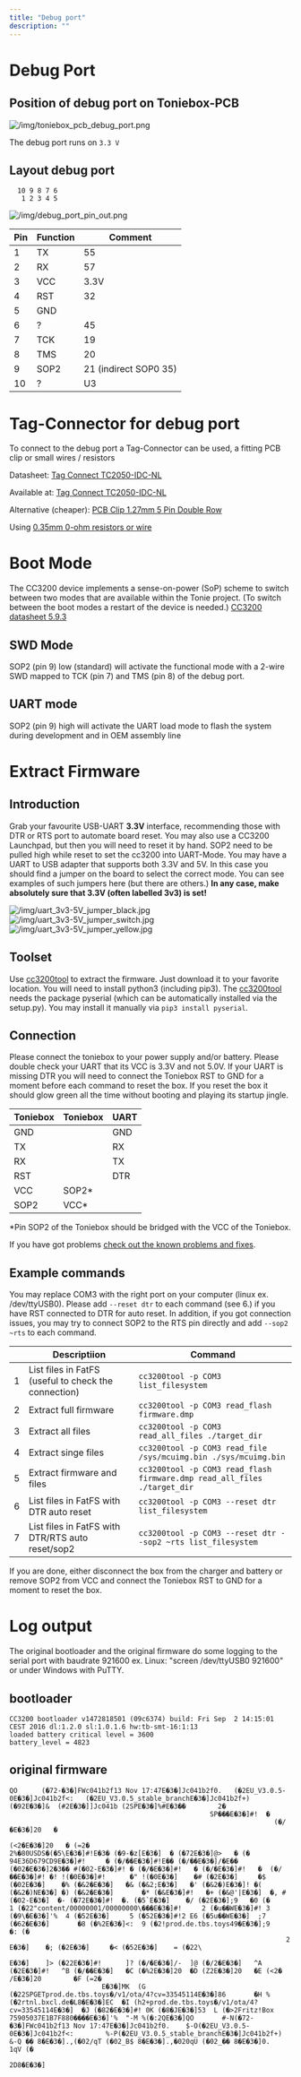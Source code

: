 ```yaml
---
title: "Debug port"
description: ""
---
```

# Debug Port
## Position of debug port on Toniebox-PCB

![/img/toniebox_pcb_debug_port.png](/img/toniebox_pcb_debug_port.png)

The debug port runs on `3.3 V`

## Layout debug port
```
  10 9 8 7 6 
   1 2 3 4 5  
```

![/img/debug_port_pin_out.png](/img/debug_port_pin_out.png)


| Pin | Function | Comment               |
| --- | -------- | --------------------- |
| 1   | TX       | 55                    |
| 2   | RX       | 57                    |
| 3   | VCC      | 3.3V                  |
| 4   | RST      | 32                    |
| 5   | GND      |                       |
| 6   | ?        | 45                    |
| 7   | TCK      | 19                    |
| 8   | TMS      | 20                    |
| 9   | SOP2     | 21 (indirect SOP0 35) |
| 10  | ?        | U3                    |

# Tag-Connector for debug port

To connect to the debug port a Tag-Connector can be used, a fitting PCB clip or small wires / resistors

Datasheet: [Tag Connect TC2050-IDC-NL](https://www.tag-connect.com/wp-content/uploads/bsk-pdf-manager/TC2050-IDC-NL_Datasheet_8.pdf)

Available at: [Tag Connect TC2050-IDC-NL](https://www.tag-connect.com/product/tc2050-idc-nl-10-pin-no-legs-cable-with-ribbon-connector)

Alternative (cheaper): [PCB Clip 1.27mm 5 Pin Double Row](https://aliexpi.com/xJQX)

Using [0.35mm 0-ohm resistors or wire](https://forum.revvox.de/t/0-35mm-resistor-wires-as-tag-connect-alternative-tc2050/214)

# Boot Mode
The CC3200 device implements a sense-on-power (SoP) scheme to switch between two modes that are available within the Tonie project. (To switch between the boot modes a restart of the device is needed.) [CC3200 datasheet 5.9.3](http://www.ti.com/lit/ds/symlink/cc3200.pdf)
## SWD Mode
SOP2 (pin 9) low (standard) will activate the functional mode with a 2-wire SWD mapped to TCK (pin 7) and TMS (pin 8) of the debug port.
## UART mode
SOP2 (pin 9) high will activate the UART load mode to flash the system during development and in OEM assembly line

# Extract Firmware
## Introduction
Grab your favourite USB-UART **3.3V** interface, recommending those with DTR or RTS port to automate board reset. You may also use a CC3200 Launchpad, but then you will need to reset it by hand. SOP2 need to be pulled high while reset to set the cc3200 into UART-Mode.
You may have a UART to USB adapter that supports both 3.3V and 5V. In this case you should find a jumper on the board to select the correct mode. You can see examples of such jumpers here (but there are others.) **In any case, make absolutely sure that 3.3V (often labelled 3v3) is set!**

![/img/uart_3v3-5V_jumper_black.jpg](/img/uart_3v3-5V_jumper_black.jpg) ![/img/uart_3v3-5V_jumper_switch.jpg](/img/uart_3v3-5V_jumper_switch.jpg) ![/img/uart_3v3-5V_jumper_yellow.jpg](/img/uart_3v3-5V_jumper_yellow.jpg)

## Toolset
Use [cc3200tool](https://github.com/toniebox-reverse-engineering/cc3200tool) to extract the firmware. Just download it to your favorite location.
You will need to install python3 (including pip3). The [cc3200tool](https://github.com/toniebox-reverse-engineering/cc3200tool) needs the package pyserial (which can be automatically installed via the setup.py). You may install it manually via `pip3 install pyserial`.

## Connection
Please connect the toniebox to your power supply and/or battery. Please double check your UART that its VCC is 3.3V and not 5.0V. If your UART is missing DTR you will need to connect the Toniebox RST to GND for a moment before each command to reset the box. If you reset the box it should glow green all the time without booting and playing its startup jingle.

| Toniebox | Toniebox | UART |
| -------- | -------  | ---- |
| GND      |          | GND  |
| TX       |          | RX   |
| RX       |          | TX   |
| RST      |          | DTR  |
| VCC      | SOP2*    |      |
| SOP2     | VCC*     |      |

*Pin SOP2 of the Toniebox should be bridged with the VCC of the Toniebox.

If you have got problems [check out the known problems and fixes](../../general/known-problems#cc3200tool-related).

## Example commands
You may replace COM3 with the right port on your computer (linux ex. /dev/ttyUSB0). Please add `--reset dtr` to each command (see 6.) if you have RST connected to DTR for auto reset. In addition, if you got connection issues, you may try to connect SOP2 to the RTS pin directly and add `--sop2 ~rts` to each command.

| | Descriptiion | Command |
| - | - | - |
| 1 | List files in FatFS (useful to check the connection) | `cc3200tool -p COM3 list_filesystem` |
| 2 | Extract full firmware | `cc3200tool -p COM3 read_flash firmware.dmp` |
| 3 | Extract all files | `cc3200tool -p COM3 read_all_files ./target_dir` |
| 4 | Extract singe files | `cc3200tool -p COM3 read_file /sys/mcuimg.bin ./sys/mcuimg.bin` |
| 5 | Extract firmware and files | `cc3200tool -p COM3 read_flash firmware.dmp read_all_files ./target_dir` |
| 6 | List files in FatFS with DTR auto reset | `cc3200tool -p COM3 --reset dtr list_filesystem` |
| 7 | List files in FatFS with DTR/RTS auto reset/sop2 | `cc3200tool -p COM3 --reset dtr --sop2 ~rts list_filesystem` |

If you are done, either disconnect the box from the charger and battery or remove SOP2 from VCC and connect the Toniebox RST to GND for a moment to reset the box.

# Log output
The original bootloader and the original firmware do some logging to the serial port with baudrate 921600
ex. Linux: "screen /dev/ttyUSB0 921600" or under Windows with PuTTY.

## bootloader
```
CC3200 bootloader v1472818501 (09c6374) build: Fri Sep  2 14:15:01 CEST 2016 dl:1.2.0 sl:1.0.1.6 hw:tb-smt-16:1:13
loaded battery critical level = 3600
battery_level = 4823
```
## original firmware
```
QO      (�72-�3�]FWc041b2f13 Nov 17:47E�3�]Jc041b2f0.   (�2EU_V3.0.5-0E�3�]Jc041b2f<:   (�2EU_V3.0.5_stable_branchE�3�]Jc041b2f+)        (�92E�3�]&  (#2E�3�]]Jc041b (2SPE�3�]%#E�3��        2�
                                                  SP���E�3�]#!  �
                                                                  (�/�E�3�]20   �
                                                                                  (<2�E�3�]20   � (=2�
2%�80USDS�(�5\E�3�]#!E�3� (�9-�z[E�3�]  � (�72E�3�]@>   � (�
94E36D679CD9E�3�]#!     � (�/��E�3�]#!E�� (�/��E�3�]/�E�� (�02�E�3�]2�3�� #(�02-E�3�]#! � (�/�E�3�]#!   � (�/�E�3�]#!   �  (�/��E�3�]#! �! !(�0E�3�]#!      �" !(�0E�3�]    �# (�2E�3�]     �$ (�02E�3�]    �% (�&2�E�3�]   �& (�&2;E�3�]   �' (�&2�)E�3�]! �( (�&2�)NE�3�] �) (�&2�E�3�]       �* (�&E�3�]#!   �+ (�&@'|E�3�]  �, #(�02-E�3�]  �- (�72E�3�]#!  �. (�5`E�3�]    �/ (�2E�3�];9   �0 (�
1 (�22"content/00000001/00000000\���E�3�]#!     2 (�u��WE�3�]#! 3 (�9\�E�3�]'%  4 (�52E�3�]     5 (�52E�3�]#!2 E6 (�5u��WE�3�]  ;7 (�62�E�3�]       �8 (�%2E�3�]<:  9 (�2!prod.de.tbs.toys49�E�3�];9        �: (�
                                                                     2 E�3�]    �; (�2E�3�]     �< (�52E�3�]    = (�22\
                                                                                                                       E�3�]    ]> (�22E�3�]#!      ]? (�/�E�3�]/-  ]@ (�/2�E�3�]   ^A (�2E�3�]#!   ^B (�/��E�3�]   �C (�%2E�3�]20  �D (Z2E�3�]20   �E (<2�
/E�3�]20        �F (=2�
                       E�3�]MK  (G (�22SPGETprod.de.tbs.toys�/v1/ota/4?cv=33545114E�3�]86       �H %(�2rtnl.bxcl.de�L8�E�3�]EC  �I (h2+prod.de.tbs.toys�/v1/ota/4?cv=33545114E�3�]  �J (�82�E�3�]#! 0K (�8�JE�3�]53  L (�>2Fritz!Box 75905037E1B7F880����E�3�]'%  "-M %(�:2QE�3�]QO       #-N(�72-�3�]FWc041b2f13 Nov 17:47E�3�]Jc041b2f0.    $-O(�2EU_V3.0.5-0E�3�]Jc041b2f<:        %-P(�2EU_V3.0.5_stable_branchE�3�]Jc041b2f+)    &-Q �� 8�E�3�].,(�02/qT (�02_B$ 8�E�3�].,�020qU (�02_�� 8�E�3�]0.   1qV (�
                                                                      2D8�E�3�]
```
